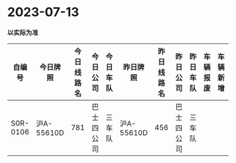 # 2023-07-13

**以实际为准**

| 自编号      | 今日牌照      | 今日线路名 | 今日公司  | 今日车队 | 昨日牌照      | 昨日线路名 | 昨日公司  | 昨日车队 | 车辆报废 | 车辆新增 | 线路更改  | 车队更改 | 公司更改 | 牌照更改 |
|----------|-----------|-------|-------|------|-----------|-------|-------|------|------|------|-------|------|------|------|
| S0R-0106 | 沪A-55610D | 781   | 巴士四公司 | 三车队  | 沪A-55610D | 456   | 巴士四公司 | 三车队  |      |      | 3线路更改 |
